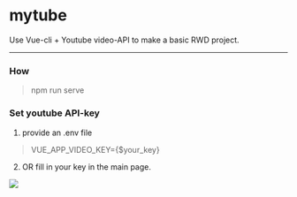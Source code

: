 # mytube

Use Vue-cli + Youtube video-API to make a basic RWD project.

---

### How

> npm run serve


### Set youtube API-key

1. provide an .env file

> VUE_APP_VIDEO_KEY={$your_key}

2. OR fill in your key in the main page.

![](https://i.imgur.com/6OosWl2.png)
